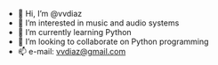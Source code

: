 - 👋 Hi, I’m @vvdiaz
- 👀 I’m interested in music and audio systems
- 🌱 I’m currently learning Python
- 💞️ I’m looking to collaborate on Python programming
- 📫 e-mail: vvdiaz@gmail.com

<!---
vvdiaz/vvdiaz is a ✨ special ✨ repository because its `README.md` (this file) appears on your GitHub profile.
You can click the Preview link to take a look at your changes.
--->
